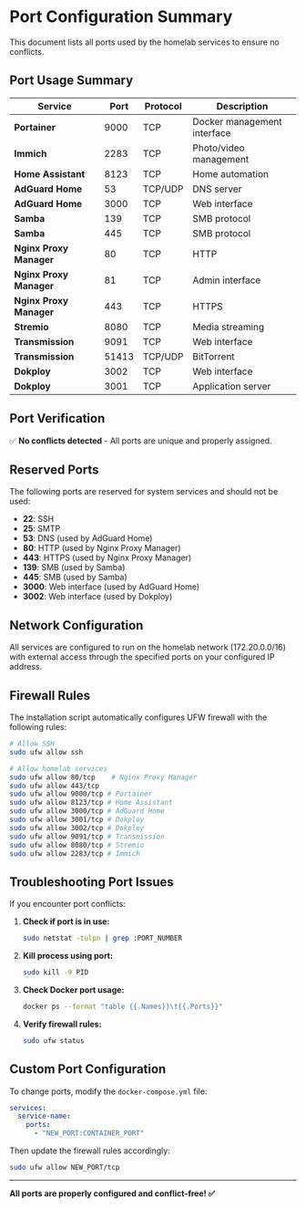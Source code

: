# Port Configuration Summary

This document lists all ports used by the homelab services to ensure no conflicts.

## Port Usage Summary

| Service                 | Port  | Protocol | Description                 |
| ----------------------- | ----- | -------- | --------------------------- |
| **Portainer**           | 9000  | TCP      | Docker management interface |
| **Immich**              | 2283  | TCP      | Photo/video management      |
| **Home Assistant**      | 8123  | TCP      | Home automation             |
| **AdGuard Home**        | 53    | TCP/UDP  | DNS server                  |
| **AdGuard Home**        | 3000  | TCP      | Web interface               |
| **Samba**               | 139   | TCP      | SMB protocol                |
| **Samba**               | 445   | TCP      | SMB protocol                |
| **Nginx Proxy Manager** | 80    | TCP      | HTTP                        |
| **Nginx Proxy Manager** | 81    | TCP      | Admin interface             |
| **Nginx Proxy Manager** | 443   | TCP      | HTTPS                       |
| **Stremio**             | 8080  | TCP      | Media streaming             |
| **Transmission**        | 9091  | TCP      | Web interface               |
| **Transmission**        | 51413 | TCP/UDP  | BitTorrent                  |
| **Dokploy**             | 3002  | TCP      | Web interface               |
| **Dokploy**             | 3001  | TCP      | Application server          |

## Port Verification

✅ **No conflicts detected** - All ports are unique and properly assigned.

## Reserved Ports

The following ports are reserved for system services and should not be used:

- **22**: SSH
- **25**: SMTP
- **53**: DNS (used by AdGuard Home)
- **80**: HTTP (used by Nginx Proxy Manager)
- **443**: HTTPS (used by Nginx Proxy Manager)
- **139**: SMB (used by Samba)
- **445**: SMB (used by Samba)
- **3000**: Web interface (used by AdGuard Home)
- **3002**: Web interface (used by Dokploy)

## Network Configuration

All services are configured to run on the homelab network (172.20.0.0/16) with external access through the specified ports on your configured IP address.

## Firewall Rules

The installation script automatically configures UFW firewall with the following rules:

```bash
# Allow SSH
sudo ufw allow ssh

# Allow homelab services
sudo ufw allow 80/tcp    # Nginx Proxy Manager
sudo ufw allow 443/tcp
sudo ufw allow 9000/tcp # Portainer
sudo ufw allow 8123/tcp # Home Assistant
sudo ufw allow 3000/tcp # AdGuard Home
sudo ufw allow 3001/tcp # Dokploy
sudo ufw allow 3002/tcp # Dokploy
sudo ufw allow 9091/tcp # Transmission
sudo ufw allow 8080/tcp # Stremio
sudo ufw allow 2283/tcp # Immich
```

## Troubleshooting Port Issues

If you encounter port conflicts:

1. **Check if port is in use:**

   ```bash
   sudo netstat -tulpn | grep :PORT_NUMBER
   ```

2. **Kill process using port:**

   ```bash
   sudo kill -9 PID
   ```

3. **Check Docker port usage:**

   ```bash
   docker ps --format "table {{.Names}}\t{{.Ports}}"
   ```

4. **Verify firewall rules:**
   ```bash
   sudo ufw status
   ```

## Custom Port Configuration

To change ports, modify the `docker-compose.yml` file:

```yaml
services:
  service-name:
    ports:
      - "NEW_PORT:CONTAINER_PORT"
```

Then update the firewall rules accordingly:

```bash
sudo ufw allow NEW_PORT/tcp
```

---

**All ports are properly configured and conflict-free! ✅**
